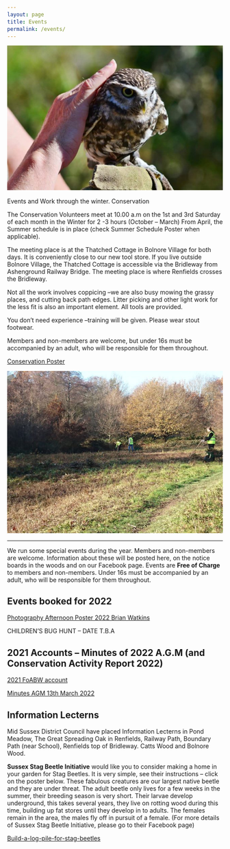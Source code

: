 ```yaml
---
layout: page
title: Events
permalink: /events/
---
```


![owl](uploads/2018/03/KIMS-PHOTO-14-640x427.jpg)

Events and Work through the winter.
Conservation

The Conservation Volunteers meet at 10.00 a.m on the 1st and 3rd Saturday of each month in the Winter for 2 -3 hours (October – March)   From April, the Summer schedule is in place (check Summer Schedule Poster when applicable).  

The meeting place is at the Thatched Cottage in Bolnore Village for both days. It is conveniently close to our new tool store.  If you live outside Bolnore Village, the Thatched Cottage is accessible via the Bridleway from Ashenground Railway Bridge. The meeting place is where Renfields crosses the Bridleway.  

Not all the work involves coppicing –we are also busy mowing the grassy places, and cutting back path edges. Litter picking and other light work for the less fit is also an important element. All tools are provided.

You don’t need experience –training will be given.  Please wear stout footwear.

Members and non-members are welcome, but under 16s must be accompanied by an adult, who will be responsible for them throughout.

[Conservation Poster](uploads/2018/06/Conservation-Poster-Updated.pdf)

[![Conservation team working](uploads/2018/11/CONSERVATION-TEAM-PM-NOV-17TH-2018-640x480.jpg)](uploads/2018/06/Conservation-Poster-Updated.pdf)

---

We run some special events during the year. Members and non-members are welcome. Information about these will be posted here, on the notice boards in the woods and on our Facebook page. Events are **Free of Charge** to members and non-members.  Under 16s must be accompanied by an adult, who will be responsible for them throughout.

## Events booked for 2022

[Photography Afternoon Poster 2022 Brian Watkins ](uploads/2022/04/Photography-Afternoon-Poster-2022-Brian-Watkins-LANDSCAPE-VERSION.pdf)

CHILDREN’S BUG HUNT – DATE T.B.A

## 2021 Accounts –  Minutes of 2022 A.G.M (and Conservation Activity Report 2022) 

[2021 FoABW account](uploads/2022/02/2021-FoABW-accounts.pdf)

[Minutes AGM 13th March 2022](uploads/2022/03/Minutes-AGM-13th-March-2022.pdf)

## Information Lecterns

Mid Sussex District Council have placed Information Lecterns in Pond Meadow, The Great Spreading Oak in Renfields, Railway Path, Boundary Path (near School),  Renfields top of Bridleway. Catts Wood and Bolnore Wood.

**Sussex Stag Beetle Initiative** would like you to consider making a home in your garden for Stag Beetles. It is very simple, see their instructions – click on the poster below. These fabulous creatures are our largest native beetle and they are under threat. The adult beetle only lives for a few weeks in the summer, their breeding season is very short. Their larvae develop underground, this takes several years, they live on rotting wood during this time, building up fat stores until they develop in to adults. The females remain in the area, the males fly off in pursuit of a female. (For more details of Sussex Stag Beetle Initiative, please go to their Facebook page)

[Build-a-log-pile-for-stag-beetles](uploads/2018/03/Build-a-log-pile-for-stag-beetles.pdf)
